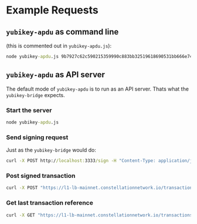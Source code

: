 # Example Requests

## `yubikey-apdu` as command line

(this is commented out in `yubikey-apdu.js`):

```cmd
node yubikey-apdu.js 9b7927c62c590215359990c883bb32519618690531bb666e74d4dcd600d1fdb2433d047eecd0abbf7fd39b1fd67177c0a0a840ad891e5fec307ccaeed90315d2 123456
```

## `yubikey-apdu` as API server

The default mode of `yubikey-apdu` is to run as an API server. Thats what the `yubikey-bridge` expects.

### Start the server

```cmd
node yubikey-apdu.js
```

### Send signing request

Just as the `yubikey-bridge` would do:

```cmd
curl -X POST http://localhost:3333/sign -H "Content-Type: application/json" -d @apdu-payload.json
```

### Post signed transaction

```cmd
curl -X POST "https://l1-lb-mainnet.constellationnetwork.io/transactions" -H "accept: application/json" -H "Content-Type: application/json" -d @dagl1-tx.json
```

### Get last transaction reference

```cmd
curl -X GET "https://l1-lb-mainnet.constellationnetwork.io/transactions/last-reference/DAG3hZTBgtb2iH9ZdLNvaKqPT4ZncCuW6uYxZack" -H "accept: application/json"
```
